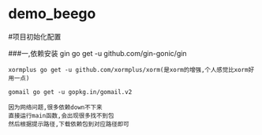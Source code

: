 # demo_beego

#项目初始化配置

###一,依赖安装
    gin go get -u github.com/gin-gonic/gin
    
    xormplus go get -u github.com/xormplus/xorm(是xorm的增强,个人感觉比xorm好用一点)
    
    gomail go get -u gopkg.in/gomail.v2
    
    因为网络问题,很多依赖down不下来
    直接运行main函数,会出现很多找不到包
    然后根据提示路径,下载依赖包到对应路径即可
    
